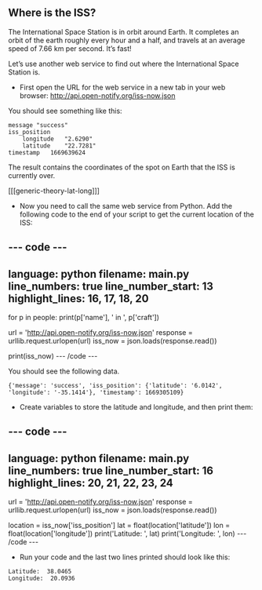 ## Where is the ISS?

The International Space Station is in orbit around Earth. It completes an orbit of the earth roughly every hour and a half, and travels at an average speed of 7.66 km per second. It’s fast! 

Let’s use another web service to find out where the International Space Station is. 

+ First open the URL for the web service in a new tab in your web browser: <a href="http://api.open-notify.org/iss-now.json" target="_blank">http://api.open-notify.org/iss-now.json</a>
  
You should see something like this:
  
```
message	"success"
iss_position	
    longitude	"2.6290"
    latitude	"22.7281"
timestamp	1669639624
```
  
The result contains the coordinates of the spot on Earth that the ISS is currently over. 

[[[generic-theory-lat-long]]]

+ Now you need to call the same web service from Python. Add the following code to the end of your script to get the current location of the ISS:

--- code ---
---
language: python
filename: main.py
line_numbers: true
line_number_start: 13 
highlight_lines: 16, 17, 18, 20
---
for p in people:
    print(p['name'], ' in ', p['craft'])
    
url = 'http://api.open-notify.org/iss-now.json'
response = urllib.request.urlopen(url)
iss_now = json.loads(response.read())

print(iss_now)
--- /code ---

You should see the following data.

```
{'message': 'success', 'iss_position': {'latitude': '6.0142', 'longitude': '-35.1414'}, 'timestamp': 1669305109}
```

+ Create variables to store the latitude and longitude, and then print them:

--- code ---
---
language: python
filename: main.py
line_numbers: true
line_number_start: 16
highlight_lines: 20, 21, 22, 23, 24
---
url = 'http://api.open-notify.org/iss-now.json'
response = urllib.request.urlopen(url)
iss_now = json.loads(response.read())

location = iss_now['iss_position']
lat = float(location['latitude'])
lon = float(location['longitude'])
print('Latitude: ', lat)
print('Longitude: ', lon)
--- /code ---

+ Run your code and the last two lines printed should look like this:

```
Latitude:  38.0465
Longitude:  20.0936
```

